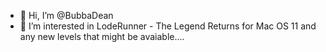 - 👋 Hi, I’m @BubbaDean
- 👀 I’m interested in LodeRunner - The Legend Returns for Mac OS 11 and any new levels that might be avaiable....
